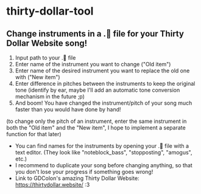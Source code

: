 # thirty-dollar-tool
## Change instruments in a .🗿 file for your Thirty Dollar Website song!
1. Input path to your .🗿 file
2. Enter name of the instrument you want to change ("Old item")
3. Enter name of the desired instrument you want to replace the old one with ("New item")
4. Enter difference in pitches between the instruments to keep the original tone 
(identify by ear, maybe I'll add an automatic tone conversion mechanism in the future ;p)
5. And boom! You have changed the instrument/pitch of your song much faster than you would have done by hand!

(to change only the pitch of an instrument, enter the same instrument in both the "Old item" and the "New item", I hope to implement a separate function for that later)

- You can find names for the instruments by opening your .🗿 file with a text editor. (They look like "noteblock_bass", "stopposting", "amogus", etc.)
- I recommend to duplicate your song before changing anything, so that you don't lose your progress if something goes wrong!
- Link to GDColon's amazing Thirty Dollar Website: https://thirtydollar.website/ :3
